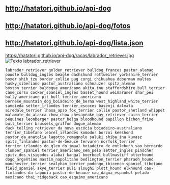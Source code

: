 ## http://hatatori.github.io/api-dog
## http://hatatori.github.io/api-dog/fotos
## http://hatatori.github.io/api-dog/lista.json

https://hatatori.github.io/api-dog/racas/labrador_retriever.jpg
![Texto labrador_retriever](https://hatatori.github.io/api-dog/racas/labrador_retriever.jpg)
```
labrador_retriever golden_retriever bulldog_frances pastor_alemao poodle bulldog_ingles beagle dachshund rottweiler yorkshire_terrier boxer shih_tzu border_collie pug corgi chihuahua doberman maltes husky_siberiano pastor_australiano schnauzer spitz_alemao boston_terrier buldogue_americano akita_inu staffordshire_bull_terrier cane_corso cocker_spaniel_ingles basset_hound weimaraner shar_pei bully_americano pit_bull_terrier_americano bernese_mountain_dog_boiadeiro_de_berna west_highland_white_terrier samoieda setter_irlandes terrier_escoces basenji dalmata airedale_terrier lhasa_apso fox_terrier collie pastor_shetland whippet malamute_do_alasca chow_chow chesapeake_bay_retriever cairn_terrier pequines leonberger pastor_belga bloodhound papillon bichon_frise bull_terrier brussels_griffon dogue_alemao duck_tolling_retriever_da_nova_escócia boiadeiro-australiano terrier_tibetano lebrel_irlandes komodor borzoi keeshond pastor_da_anatolia lagotto_romagnolo saluki shiba_inu kuvasz spitz_finlandes pastor-de-beauce tervuren norfolk_terrier terrier_irlandes_do_glen_do_imaal boiadeiro_de_entlebuch sao_bernardo clumber_spaniel terrier_americano_sem_pelo setter_ingles pinscher spitz_dos_visigodos alabai kangal boerboel bullmastiff otterhound dogo_argentino mastim_napolitano bedlington_terrier pharaoh_hound manchester_terrier sealyham_terrier podengo_ibicenco spaniel_tibetano field_spaniel skye_terrier puli sloughi plott_hound elkhound cao-finlandes-da-laponia pastor-de-beauce cao_dagua_espanhol pelado-mexicano thai_ridgeback cao_esquimo_americano
```
